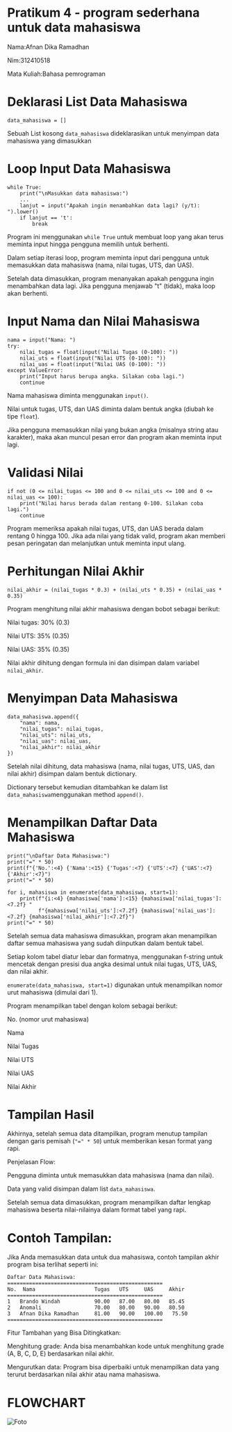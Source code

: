 # Pratikum 4 - program sederhana untuk data mahasiswa

Nama:Afnan Dika Ramadhan

Nim:312410518

Mata Kuliah:Bahasa pemrograman

# Deklarasi List Data Mahasiswa
```
data_mahasiswa = []
```
Sebuah List kosong `data_mahasiswa` dideklarasikan untuk menyimpan data mahasiswa yang dimasukkan

# Loop Input Data Mahasiswa
```
while True:
    print("\nMasukkan data mahasiswa:")
    ...
    lanjut = input("Apakah ingin menambahkan data lagi? (y/t): ").lower()
    if lanjut == 't':
        break
```
Program ini menggunakan `while True` untuk membuat loop yang akan terus meminta input hingga pengguna memilih untuk berhenti.

Dalam setiap iterasi loop, program meminta input dari pengguna untuk memasukkan data mahasiswa (nama, nilai tugas, UTS, dan UAS).

Setelah data dimasukkan, program menanyakan apakah pengguna ingin menambahkan data lagi. Jika pengguna menjawab "t" (tidak), maka loop akan berhenti.

# Input Nama dan Nilai Mahasiswa
```
nama = input("Nama: ")
try:
    nilai_tugas = float(input("Nilai Tugas (0-100): "))
    nilai_uts = float(input("Nilai UTS (0-100): "))
    nilai_uas = float(input("Nilai UAS (0-100): "))
except ValueError:
    print("Input harus berupa angka. Silakan coba lagi.")
    continue

```
Nama mahasiswa diminta menggunakan `input()`.

Nilai untuk tugas, UTS, dan UAS diminta dalam bentuk angka (diubah ke tipe `float`).

Jika pengguna memasukkan nilai yang bukan angka (misalnya string atau karakter),
maka akan muncul pesan error dan program akan meminta input lagi.

# Validasi Nilai
```
if not (0 <= nilai_tugas <= 100 and 0 <= nilai_uts <= 100 and 0 <= nilai_uas <= 100):
    print("Nilai harus berada dalam rentang 0-100. Silakan coba lagi.")
    continue

```
Program memeriksa apakah nilai tugas, UTS, dan UAS berada dalam rentang 0 hingga 100. Jika ada nilai yang tidak valid, program akan memberi pesan peringatan dan melanjutkan untuk meminta input ulang.

# Perhitungan Nilai Akhir
```
nilai_akhir = (nilai_tugas * 0.3) + (nilai_uts * 0.35) + (nilai_uas * 0.35)

```
Program menghitung nilai akhir mahasiswa dengan bobot sebagai berikut:

Nilai tugas: 30% (0.3)

Nilai UTS: 35% (0.35)

Nilai UAS: 35% (0.35)

Nilai akhir dihitung dengan formula ini dan disimpan dalam variabel `nilai_akhir`.

# Menyimpan Data Mahasiswa
```
data_mahasiswa.append({
    "nama": nama,
    "nilai_tugas": nilai_tugas,
    "nilai_uts": nilai_uts,
    "nilai_uas": nilai_uas,
    "nilai_akhir": nilai_akhir
})

```
Setelah nilai dihitung, data mahasiswa (nama, nilai tugas, UTS, UAS, dan nilai akhir) disimpan dalam bentuk dictionary.

Dictionary tersebut kemudian ditambahkan ke dalam list `data_mahasiswa`menggunakan method `append()`.

# Menampilkan Daftar Data Mahasiswa
```
print("\nDaftar Data Mahasiswa:")
print("=" * 50)
print(f"{'No.':<4} {'Nama':<15} {'Tugas':<7} {'UTS':<7} {'UAS':<7} {'Akhir':<7}")
print("=" * 50)

for i, mahasiswa in enumerate(data_mahasiswa, start=1):
    print(f"{i:<4} {mahasiswa['nama']:<15} {mahasiswa['nilai_tugas']:<7.2f} "
          f"{mahasiswa['nilai_uts']:<7.2f} {mahasiswa['nilai_uas']:<7.2f} {mahasiswa['nilai_akhir']:<7.2f}")
print("=" * 50)

```
Setelah semua data mahasiswa dimasukkan, program akan menampilkan daftar semua mahasiswa yang sudah diinputkan dalam bentuk tabel.

Setiap kolom tabel diatur lebar dan formatnya, menggunakan f-string untuk mencetak dengan presisi dua angka desimal untuk nilai tugas, UTS, UAS, dan nilai akhir.

`enumerate(data_mahasiswa, start=1)` digunakan untuk menampilkan nomor urut mahasiswa (dimulai dari 1).

Program menampilkan tabel dengan kolom sebagai berikut:

No. (nomor urut mahasiswa)

Nama

Nilai Tugas

Nilai UTS

Nilai UAS

Nilai Akhir

# Tampilan Hasil

Akhirnya, setelah semua data ditampilkan, program menutup tampilan dengan garis pemisah (`"=" * 50`) untuk memberikan kesan format yang rapi.

Penjelasan Flow:

Pengguna diminta untuk memasukkan data mahasiswa (nama dan nilai).

Data yang valid disimpan dalam list `data_mahasiswa`.

Setelah semua data dimasukkan, program menampilkan daftar lengkap mahasiswa beserta nilai-nilainya dalam format tabel yang rapi.

# Contoh Tampilan:
Jika Anda memasukkan data untuk dua mahasiswa, contoh tampilan akhir program bisa terlihat seperti ini:
```
Daftar Data Mahasiswa:
==================================================
No.  Nama                   Tugas   UTS     UAS     Akhir  
==================================================
1   Brando Windah           90.00   87.00   80.00   85.45  
2   Anomali                 70.00   80.00   90.00   80.50
3   Afnan Dika Ramadhan     81.00   90.00   100.00   75.50  
==================================================
```
Fitur Tambahan yang Bisa Ditingkatkan:

Menghitung grade: Anda bisa menambahkan kode untuk menghitung grade (A, B, C, D, E) berdasarkan nilai akhir.

Mengurutkan data: Program bisa diperbaiki untuk menampilkan data yang terurut berdasarkan nilai akhir atau nama mahasiswa.

# FLOWCHART 
![Foto](https://github.com/nanafnan09/labpy4/blob/e434697ca70f8cdc1604f3dc5e3380c9f063a062/FLOWCHART%20PRATIKUM4.png)
